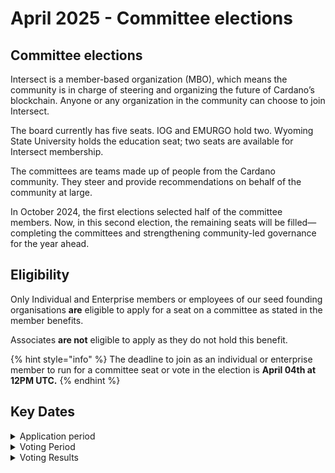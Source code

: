 # April 2025 - Committee elections

## Committee elections

Intersect is a member-based organization (MBO), which means the community is in charge of steering and organizing the future of Cardano’s blockchain. Anyone or any organization in the community can choose to join Intersect.

The board currently has five seats. IOG and EMURGO hold two. Wyoming State University holds the education seat; two seats are available for Intersect membership.

The committees are teams made up of people from the Cardano community. They steer and provide recommendations on behalf of the community at large.

In October 2024, the first elections selected half of the committee members. Now, in this second election, the remaining seats will be filled—completing the committees and strengthening community-led governance for the year ahead.

## Eligibility

Only Individual and Enterprise members or employees of our seed founding organisations **are** eligible to apply for a seat on a committee as stated in the member benefits.&#x20;

Associates **are not** eligible to apply as they do not hold this benefit.

{% hint style="info" %}
The deadline to join as an individual or enterprise member to run for a committee seat or vote in the election is **April 04th at 12PM UTC.**
{% endhint %}

## Key Dates

<details>

<summary>Application period</summary>

The application period will be open from **March 24th** at 12 PM UTC to **April 4th** at 12 PM UT&#x43;**.**

</details>

<details>

<summary>Voting Period</summary>

The voting period, will be held from the **9th of April** at 12 PM UTC  to the **23rd of April** at 12 PM UTC.

</details>

<details>

<summary>Voting Results</summary>

The results will be published on **April 30th**.

</details>

